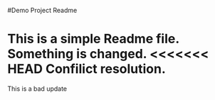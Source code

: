 #Demo Project Readme

This is a simple Readme file.
Something is changed. 
<<<<<<< HEAD
Confilict resolution.
=======
This is a bad update 

